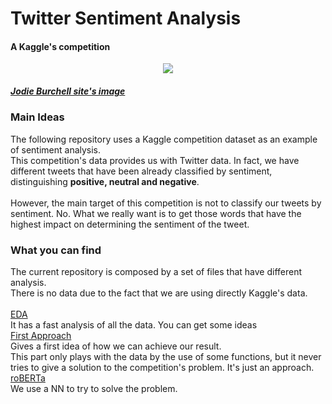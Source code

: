 <h1> Twitter Sentiment Analysis </h1>
<h4> A Kaggle's competition </h4>

<center><img src="http://t-redactyl.io/figure/Vader_1.jpg"></img> </center>
<h5><a href="http://t-redactyl.io/">Jodie Burchell site's image</a></h5>

<h3>Main Ideas</h3>
<p>The following repository uses a Kaggle competition dataset as an example of sentiment analysis.<br>
This competition's data provides us with Twitter data. In fact, we have different tweets that have been already classified by sentiment, distinguishing <b>positive, neutral and negative</b>. 
  <br> 
  <br>
However, the main target of this competition is not to classify our tweets by sentiment. No. What we really want is to get those words that have the highest impact on determining the sentiment of the tweet.
</p>
<h3>What you can find</h3>
<p>The current repository is composed by a set of files that have different analysis.<br>
There is no data due to the fact that we are using directly Kaggle's data.
<br>
<br>
<a href="https://github.com/jjordana/twitter_sentiment_analysis/blob/master/EDA.ipynb">EDA</a><br>
  It has a fast analysis of all the data. You can get some ideas
<br>
  <a href="https://github.com/jjordana/twitter_sentiment_analysis/blob/master/firstTry.ipynb">First Approach</a><br>
  Gives a first idea of how we can achieve our result.<br>
  This part only plays with the data by the use of some functions, but it never tries to give a solution to the competition's problem.     It's just an approach.
<br>
  <a href="https://github.com/jjordana/twitter_sentiment_analysis/blob/master/roBERTa.ipynb">roBERTa</a><br>
  We use a NN to try to solve the problem. <br>
</p>

